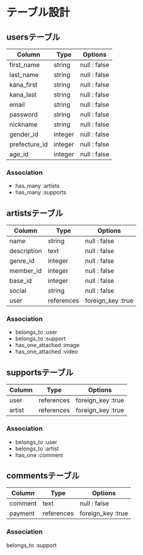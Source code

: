 # テーブル設計
  
## usersテーブル

| Column        | Type    | Options       |
| ------------- | ------- | ------------- |
| first_name    | string  | null : false  |
| last_name     | string  | null : false  |
| kana_first    | string  | null : false  |
| kana_last     | string  | null : false  |
| email         | string  | null : false  |
| password      | string  | null : false  |
| nickname      | string  | null : false  |
| gender_id     | integer | null : false  |
| prefecture_id | integer | null : false  |
| age_id        | integer | null : false  |


  ### Association

  - has_many  :artists
  - has_many  :supports


  ## artistsテーブル

| Column        | Type       | Options          |
| ------------- | ---------- | ---------------- |
| name          | string     | null : false     |
| description   | text       | null : false     |
| genre_id      | integer    | null : false     |
| member_id     | integer    | null : false     |
| base_id       | integer    | null : false     |
| social        | string     | null : false     |
| user          | references | foreign_key :true|

  ### Association

  - belongs_to        :user
  - belongs_to        :support
  - has_one_attached  :image
  - has_one_attached  :video


  ## supportsテーブル

| Column               | Type       | Options          |
| -------------------- | ---------- | ---------------- |
| user                 | references | foreign_key :true|
| artist               | references | foreign_key :true|

  ### Association

  - belongs_to :user
  - belongs_to :artist
  - has_one    :comment


  ## commentsテーブル

| Column               | Type       | Options          |
| -------------------- | ---------- | -----------------|
| comment              | text       | null : false     |
| payment              | references | foreign_key :true|

  ### Association

  belongs_to   :support





